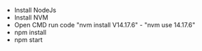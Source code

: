 - Install NodeJs
- Install NVM
- Open CMD run code "nvm install V14.17.6" - "nvm use 14.17.6"
- npm install
- npm start
